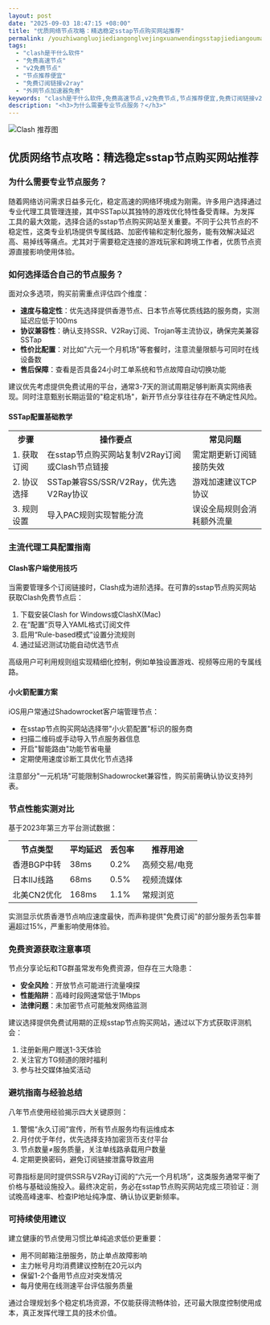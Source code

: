 ```yaml
---
layout: post
date: "2025-09-03 18:47:15 +08:00"
title: "优质网络节点攻略：精选稳定sstap节点购买网站推荐"
permalink: /youzhiwangluojiediangonglvejingxuanwendingsstapjiediangoumaiwangzhantuijian/
tags:
  - "clash是干什么软件"
  - "免费高速节点"
  - "v2免费节点"
  - "节点推荐便宜"
  - "免费订阅链接v2ray"
  - "外网节点加速器免费"
keywords: "clash是干什么软件,免费高速节点,v2免费节点,节点推荐便宜,免费订阅链接v2ray,外网节点加速器免费"
description: "<h3>为什么需要专业节点服务？</h3>"
---
```


![Clash 推荐图](https://clashjd.github.io/assets/img/clash节点推荐.png)

## 优质网络节点攻略：精选稳定sstap节点购买网站推荐

<h3>为什么需要专业节点服务？</h3>
<p>随着网络访问需求日益多元化，稳定高速的网络环境成为刚需。许多用户选择通过专业代理工具管理连接，其中SSTap以其独特的游戏优化特性备受青睐。为发挥工具的最大效能，选择合适的sstap节点购买网站至关重要。不同于公共节点的不稳定性，这类专业机场提供专属线路、加密传输和定制化服务，能有效解决延迟高、易掉线等痛点。尤其对于需要稳定连接的游戏玩家和跨境工作者，优质节点资源直接影响使用体验。</p>
<h3>如何选择适合自己的节点服务？</h3>
<p>面对众多选项，购买前需重点评估四个维度：</p>
<ul>
<li><strong>速度与稳定性</strong>：优先选择提供香港节点、日本节点等优质线路的服务商，实测延迟应低于100ms</li>
<li><strong>协议兼容性</strong>：确认支持SSR、V2Ray订阅、Trojan等主流协议，确保完美兼容SSTap</li>
<li><strong>性价比配置</strong>：对比如"六元一个月机场"等套餐时，注意流量限额与可同时在线设备数</li>
<li><strong>售后保障</strong>：查看是否具备24小时工单系统和节点故障自动切换功能</li>
</ul>
<p>建议优先考虑提供免费试用的平台，通常3-7天的测试周期足够判断真实网络表现。同时注意甄别长期运营的"稳定机场"，新开节点分享往往存在不确定性风险。</p>
<h4>SSTap配置基础教学</h4>
<table>
<tr><th>步骤</th><th>操作要点</th><th>常见问题</th></tr>
<tr>
<td>1. 获取订阅</td>
<td>在sstap节点购买网站复制V2Ray订阅或Clash节点链接</td>
<td>需定期更新订阅链接防失效</td>
</tr>
<tr>
<td>2. 协议选择</td>
<td>SSTap兼容SS/SSR/V2Ray，优先选V2Ray协议</td>
<td>游戏加速建议TCP协议</td>
</tr>
<tr>
<td>3. 规则设置</td>
<td>导入PAC规则实现智能分流</td>
<td>误设全局规则会消耗额外流量</td>
</tr>
</table>
<h3>主流代理工具配置指南</h3>
<h4>Clash客户端使用技巧</h4>
<p>当需要管理多个订阅链接时，Clash成为进阶选择。在可靠的sstap节点购买网站获取Clash免费节点后：</p>
<ol>
<li>下载安装Clash for Windows或ClashX(Mac)</li>
<li>在“配置”页导入YAML格式订阅文件</li>
<li>启用“Rule-based模式”设置分流规则</li>
<li>通过延迟测试功能自动优选节点</li>
</ol>
<p>高级用户可利用规则组实现精细化控制，例如单独设置游戏、视频等应用的专属线路。</p>
<h4>小火箭配置方案</h4>
<p>iOS用户常通过Shadowrocket客户端管理节点：</p>
<ul>
<li>在sstap节点购买网站选择带"小火箭配置"标识的服务商</li>
<li>扫描二维码或手动导入节点服务器信息</li>
<li>开启"智能路由"功能节省电量</li>
<li>定期使用速度诊断工具优化节点选择</li>
</ul>
<p>注意部分"一元机场"可能限制Shadowrocket兼容性，购买前需确认协议支持列表。</p>
<h3>节点性能实测对比</h3>
<p>基于2023年第三方平台测试数据：</p>
<table>
<tr><th>节点类型</th><th>平均延迟</th><th>丢包率</th><th>推荐用途</th></tr>
<tr><td>香港BGP中转</td><td>38ms</td><td>0.2%</td><td>高频交易/电竞</td></tr>
<tr><td>日本IIJ线路</td><td>68ms</td><td>0.5%</td><td>视频流媒体</td></tr>
<tr><td>北美CN2优化</td><td>168ms</td><td>1.1%</td><td>常规浏览</td></tr>
</table>
<p>实测显示优质香港节点响应速度最快，而声称提供"免费订阅"的部分服务丢包率普遍超过15%，严重影响使用体验。</p>
<h3>免费资源获取注意事项</h3>
<p>节点分享论坛和TG群虽常发布免费资源，但存在三大隐患：</p>
<ul>
<li><strong>安全风险</strong>：开放节点可能进行流量嗅探</li>
<li><strong>性能陷阱</strong>：高峰时段网速常低于1Mbps</li>
<li><strong>法律问题</strong>：未加密节点可能触发网络监测</li>
</ul>
<p>建议选择提供免费试用期的正规sstap节点购买网站，通过以下方式获取评测机会：</p>
<ol>
<li>注册新用户赠送1-3天体验</li>
<li>关注官方TG频道的限时福利</li>
<li>参与社交媒体抽奖活动</li>
</ol>
<h3>避坑指南与经验总结</h3>
<p>八年节点使用经验揭示四大关键原则：</p>
<ol>
<li>警惕“永久订阅”宣传，所有节点服务均有运维成本</li>
<li>月付优于年付，优先选择支持加密货币支付平台</li>
<li>节点数量≠服务质量，关注单线路承载用户数量</li>
<li>定期更换密码，避免订阅链接泄露导致盗用</li>
</ol>
<p>可靠指标是同时提供SSR与V2Ray订阅的“六元一个月机场”，这类服务通常平衡了价格与基础设施投入。最终决定前，务必在sstap节点购买网站完成三项验证：测试晚高峰速率、检查IP地址纯净度、确认协议更新频率。</p>
<h3>可持续使用建议</h3>
<p>建立健康的节点使用习惯比单纯追求低价更重要：</p>
<ul>
<li>用不同邮箱注册服务，防止单点故障影响</li>
<li>主力帐号月均消费建议控制在20元以内</li>
<li>保留1-2个备用节点应对突发情况</li>
<li>每月使用在线测速平台评估服务质量</li>
</ul>
<p>通过合理规划多个稳定机场资源，不仅能获得流畅体验，还可最大限度控制使用成本，真正发挥代理工具的技术价值。</p>